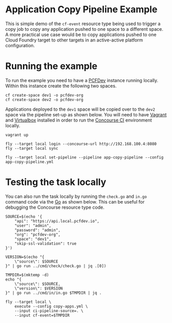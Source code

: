 # Application Copy Pipeline Example

This is simple demo of the `cf-event` resource type being used to trigger a copy job to copy any application pushed to one space to a different space. A more practical use case would be to copy applications pushed to one Cloud Foundry target to other targets in an active-active platform configuration.

# Running the example

To run the example you need to have a [PCFDev](https://github.com/pivotal-cf/pcfdev) instance running locally. Within this instance create the following two spaces.

```
cf create-space dev1 -o pcfdev-org
cf create-space dev2 -o pcfdev-org
```

Applications deployed to the `dev1` space will be copied over to the `dev2` space via the pipeline set-up as shown below. You will need to have [Vagrant](https://www.vagrantup.com) and [Virtualbox](https://www.virtualbox.org) installed in order to run the [Concourse CI](http://concourse.ci/) environment locally.

```
vagrant up

fly --target local login --concourse-url http://192.168.100.4:8080
fly --target local sync

fly --target local set-pipeline --pipeline app-copy-pipeline --config app-copy-pipeline.yml
```

# Testing the task locally

You can also run the task locally by running the `check.go` and `in.go` command code via the [Go](https://golang.org/) as shown below. This can be useful for debugging the Concourse resource type code.

```
SOURCE=$(echo '{
    "api": "https://api.local.pcfdev.io",
    "user": "admin",
    "password": "admin",
    "org": "pcfdev-org",
    "space": "dev1",
    "skip-ssl-validation": true
}')

VERSION=$(echo "{ 
    \"source\": $SOURCE
}" | go run ../cmd/check/check.go | jq .[0])

TMPDIR=$(mktemp -d)
echo "{ 
    \"source\": $SOURCE,
    \"version\": $VERSION
}" | go run ../cmd/in/in.go $TMPDIR | jq .

fly --target local \
    execute --config copy-apps.yml \
    --input ci-pipeline-source=. \
    --input cf-event=$TMPDIR
```